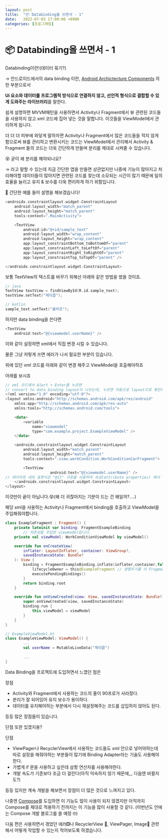 ```yaml
---
layout: post
title:  "📦 Databinding을 쓰면서 - 1"
date:   2022-07-03 17:00:00 +0900
categories: [프로그래밍]
---
```


# 📦 Databinding을 쓰면서 - 1

Databinding이란!(데이터 묶기?)

→ 안드로이드에서의 data binding 이란, [Android Archictecture Components](https://developer.android.com/topic/libraries/architecture) 의 한 부분으로서

**Ui 요소와 데이터를 프로그램적 방식으로 연결하지 않고, 선언적 형식으로 결합할 수 있게 도와주는 라이브러리**를 말한다.

쉽게 설명하면 MVVM패턴을 사용하면서 Activity나 Fragment에서 뷰 관련된 코드들을 사용하지 않고 xml 코드에 집어 넣는 것을 말합니다. 이것들을 ViewModel에서 관리하게 됩니다.

더 더 더 피부에 와닿게 말하자면 Activity나 Fragment에서 많은 코드들을 적지 않게 함으로써 뷰를 관리하고 변환시키는 코드는 ViewModel에서 관리해서 Activity & Fragment 들의 코드는 더욱 간단하게 만들며 분리를 제대로 시켜줄 수 있습니다.

😵 굳이 왜 분리를 해야되나요?

→ 라고 말할 수 있는데 지금 간단한 앱을 만들면 상관없지만 나중에 기능이 많아지고 처리해야할 데이터들이 많아지면 관련된 코드를 찾는데 소모되는 시간이 많기 때문에 일의 효율을 늘리고 유지 & 보수를 더욱 편리하게 하기 위함입니다.

🤔 간단한 예를 들어 설명을 해보겠습니다!

```kotlin
<androidx.constraintlayout.widget.ConstraintLayout
    android:layout_width="match_parent"
    android:layout_height="match_parent"
    tools:context=".MainActivity">

    <TextView
        android:id="@+id/sample_text"
        android:layout_width="wrap_content"
        android:layout_height="wrap_content"
        app:layout_constraintBottom_toBottomOf="parent"
        app:layout_constraintLeft_toLeftOf="parent"
        app:layout_constraintRight_toRightOf="parent"
        app:layout_constraintTop_toTopOf="parent" />

</androidx.constraintlayout.widget.ConstraintLayout>
```

보통 TextView의 텍스트를 바꾸기 위해선 아래와 같은 방법을 썼을 것이죠.

```kotlin
// java
TextView textView = findViewById(R.id.sample_text);
textView.setText("제이콥");

// kotlin
sample_text.setText("올라프");
```

하지만 data binding을 쓴다면

```kotlin
<TextView
    android:text="@{viewmodel.userName}" />
```

이와 같이 설정하면 xml에서 직접 변경 시킬 수 있습니다.

물론 그냥 저렇게 쓰면 에러가 나서 필요한 부분이 있습니다.

위에 있던 xml 코드를 아래와 같이 변경 해주고 ViewModel을 호출해야하죠

아래를 보시죠

```kotlin
// xml 코드에서 Alert + Enter를 누르면 
// convert to data binding layout이 나오는데, 누르면 자동으로 layout으로 묶인다.
<?xml version="1.0" encoding="utf-8"?>
<layout xmlns:android="http://schemas.android.com/apk/res/android"
    xmlns:app="http://schemas.android.com/apk/res-auto"
    xmlns:tools="http://schemas.android.com/tools">

    <data>
        <variable
            name="viewmodel"
            type="com.example.project.ExampleViewModel" />
    </data>

    <androidx.constraintlayout.widget.ConstraintLayout
        android:layout_width="match_parent"
        android:layout_height="match_parent"
        tools:context=".view.workCondition.WorkConditionCarFragment">

        <TextView 
				    android:text="@{viewmodel.userName}" />
// 레이아웃 내의 표현식은 "@{}" 구문을 사용하여 속성(attribute properties) 에서 작성된다.
    </androidx.constraintlayout.widget.ConstraintLayout>
</layout>
```

이것만이 끝이 아닙니다.😵(왜 더 귀찮아지는 기분이 드는 건 왜일까?….)

해당 xml을 사용하는 Activity나 Fragment에서 binding을 호출하고 ViewModel을 주입해줘야합니다.

```kotlin
class ExampleFragment : Fragment() {
    private lateinit var binding: FragmentExampleBinding
		// 의존성을 주입한 viewmodel입니다.
    private val viewModel: WorkConditionViewModel by viewModel()

    override fun onCreateView(
        inflater: LayoutInflater, container: ViewGroup?,
        savedInstanceState: Bundle?
    ): View {
        binding = FragmentExampleBinding.inflate(inflater,container,false).apply {
            lifecycleOwner = this@ExampleFragment // 생명주기를 이 Fragment와 일치시키겠다.
            executePendingBindings()
        }
        return binding.root
    }

    override fun onViewCreated(view: View, savedInstanceState: Bundle?) {
        super.onViewCreated(view, savedInstanceState)
        binding.run {
            this.viewModel = viewModel
        }
    }
}

// ExampleViewModel.kt
class ExampleViewModel: ViewModel() {
		...
		val userName = MutableLiveData("제이콥")
		
		...
}
```

Data Binding을 프로젝트에 도입하면서 느꼈던 점은

장점

- Activity와 Fragment에서 사용하는 코드의 줄이 90프로가 사라졌다.
- 분리가 잘 되어있어 유지 보수가 용이하다.
- 데이터를 유지해야하는 부분에서 다시 재설정해주는 코드를 삽입하지 않아도 된다.

등등 많은 장점들이 있습니다.

단점 또한 있겠지용?

단점 

- ViewPager나 RecyclerView에서 사용하는 코드들도 xml 안으로 넣어야하는데 따로 설정을 해줘야하는 부분들이 많기에 Binding Adapter라는 기술도 사용해야한다.
- 가볍게 if 문을 사용하고 싶은데 삼항 연산자를 사용해야한다.
- 개발 속도가 기존보다 조금 더 걸린다(아직 익숙하지 않기 때문에,,, 다음엔 바뀔지도?)

등등 있지만 계속 개발을 해보면서 장점이 더 많은 것으로 느껴지고 있다.

나중엔 [Compose](https://developer.android.com/jetpack/compose?gclid=CjwKCAjw_ISWBhBkEiwAdqxb9mKbnG9M_YtzFEsxvRqPWfkCJ0nnG0ZtrsZ5q3OlSk4lYbq-nXW8XhoCT-wQAvD_BwE&gclsrc=aw.ds)를 도입하면 이 기능도 많이 사용이 되지 않겠지만 아직까지 Compose를 제대로 적용하기 전까지는 이 기능을 많이 사용할 것 같다. (이번년도 안에는 Compose 개발 블로그를 쓸 예정 🤓)

다음 편은 사용하면서 겪었던 에러❎나 RecyclerView 📝, ViewPager, Image🌠 관련해서 어떻게 작업할 수 있는지 적어보도록 하겠습니다.